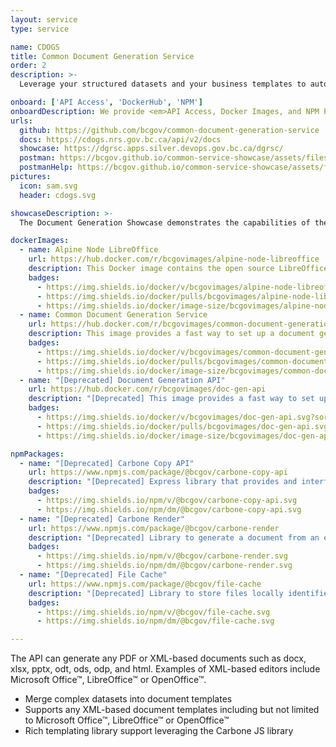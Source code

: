 ```yaml
---
layout: service
type: service

name: CDOGS
title: Common Document Generation Service
order: 2
description: >-
  Leverage your structured datasets and your business templates to automatically populate printable documents, spreadsheets, presentations, or PDFs using the Common Document Generation Service.

onboard: ['API Access', 'DockerHub', 'NPM']
onboardDescription: We provide <em>API Access, Docker Images, and NPM Packages</em> for the Common Document Generation Service.
urls:
  github: https://github.com/bcgov/common-document-generation-service
  docs: https://cdogs.nrs.gov.bc.ca/api/v2/docs
  showcase: https://dgrsc.apps.silver.devops.gov.bc.ca/dgrsc/
  postman: https://bcgov.github.io/common-service-showcase/assets/files/common_services_postman_collection.json
  postmanHelp: https://bcgov.github.io/common-service-showcase/assets/files/common_services_postman_readme.md
pictures:
  icon: sam.svg
  header: cdogs.svg

showcaseDescription: >-
  The Document Generation Showcase demonstrates the capabilities of the Common Document Generation Service API (CDOGS).

dockerImages:
  - name: Alpine Node LibreOffice
    url: https://hub.docker.com/r/bcgovimages/alpine-node-libreoffice
    description: This Docker image contains the open source LibreOffice application running on Alpine Node. Alpine Node is a minimal Node.js built on Alpine Linux.
    badges:
      - https://img.shields.io/docker/v/bcgovimages/alpine-node-libreoffice.svg?sort=semver
      - https://img.shields.io/docker/pulls/bcgovimages/alpine-node-libreoffice.svg
      - https://img.shields.io/docker/image-size/bcgovimages/alpine-node-libreoffice.svg
  - name: Common Document Generation Service
    url: https://hub.docker.com/r/bcgovimages/common-document-generation-service
    description: This image provides a fast way to set up a document generation API with a range of features like template caching, support for a wide range of file formats and file type conversions (including PDF).
    badges:
      - https://img.shields.io/docker/v/bcgovimages/common-document-generation-service.svg?sort=semver
      - https://img.shields.io/docker/pulls/bcgovimages/common-document-generation-service.svg
      - https://img.shields.io/docker/image-size/bcgovimages/common-document-generation-service.svg
  - name: "[Deprecated] Document Generation API"
    url: https://hub.docker.com/r/bcgovimages/doc-gen-api
    description: "[Deprecated] This image provides a fast way to set up a document generation API with a range of features like template caching, support for a wide range of file formats and file type conversions (including PDF). Succeeded by Common Document Generation Service."
    badges:
      - https://img.shields.io/docker/v/bcgovimages/doc-gen-api.svg?sort=semver
      - https://img.shields.io/docker/pulls/bcgovimages/doc-gen-api.svg
      - https://img.shields.io/docker/image-size/bcgovimages/doc-gen-api.svg

npmPackages:
  - name: "[Deprecated] Carbone Copy API"
    url: https://www.npmjs.com/package/@bcgov/carbone-copy-api
    description: "[Deprecated] Express library that provides and interface for generating documents from templates and data. It provides a local file storage cache that means callers do not have to upload the template for each render. Callers should should store cache keys/hashes and check if templates exist before generation. This is a wrapper around carbone, please refer to their documentation for more detail. The API follows their recommendations."
    badges:
      - https://img.shields.io/npm/v/@bcgov/carbone-copy-api.svg
      - https://img.shields.io/npm/dm/@bcgov/carbone-copy-api.svg
  - name: "[Deprecated] Carbone Render"
    url: https://www.npmjs.com/package/@bcgov/carbone-render
    description: "[Deprecated] Library to generate a document from an existing template and JSON data. This is a wrapper around carbone, please refer to their documentation for more detail."
    badges:
      - https://img.shields.io/npm/v/@bcgov/carbone-render.svg
      - https://img.shields.io/npm/dm/@bcgov/carbone-render.svg
  - name: "[Deprecated] File Cache"
    url: https://www.npmjs.com/package/@bcgov/file-cache
    description: "[Deprecated] Library to store files locally identified by a hash of the file contents. A sub-directory is created and identified by a hash of the file, the original file is then stored under the hash sub-directory. The hash is created when writing the binary contents to disk. Each file will generate a unique hash."
    badges:
      - https://img.shields.io/npm/v/@bcgov/file-cache.svg
      - https://img.shields.io/npm/dm/@bcgov/file-cache.svg

---
```

The API can generate any PDF or XML-based documents such as docx, xlsx, pptx, odt, ods, odp, and html. Examples of XML-based editors include Microsoft Office&#x2122;, LibreOffice&#x2122; or OpenOffice&#x2122;.

- Merge complex datasets into document templates
- Supports any XML-based document templates including but not limited to Microsoft Office&#x2122;, LibreOffice&#x2122; or OpenOffice&#x2122;
- Rich templating library support leveraging the Carbone JS library
